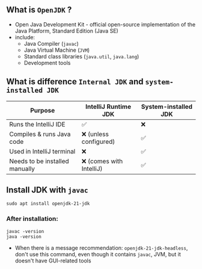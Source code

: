 ## What is `OpenJDK` ?
- Open Java Development Kit - official open-source implementation of the Java Platform, Standard Edition (Java SE)
- include:
	- Java Compiler (`javac`)
	- Java Virtual Machine (`JVM`)
	- Standard class libraries (`java.util`, `java.lang`)
	- Development tools


## What is difference `Internal JDK` and `system-installed JDK`

| Purpose                        | IntelliJ Runtime JDK    | System-installed JDK |
| ------------------------------ | ----------------------- | -------------------- |
| Runs the IntelliJ IDE          | ✅                       | ❌                    |
| Compiles & runs Java code      | ❌ (unless configured)   | ✅                    |
| Used in IntelliJ terminal      | ❌                       | ✅                    |
| Needs to be installed manually | ❌ (comes with IntelliJ) | ✅                    |

## Install JDK with `javac`
```
sudo apt install openjdk-21-jdk
```
### After installation:
```
javac -version
java -version
```
- When there is a message recommendation: `openjdk-21-jdk-headless`, don't use this command, even though it contains `javac`, JVM, but it doesn't have GUI-related tools

